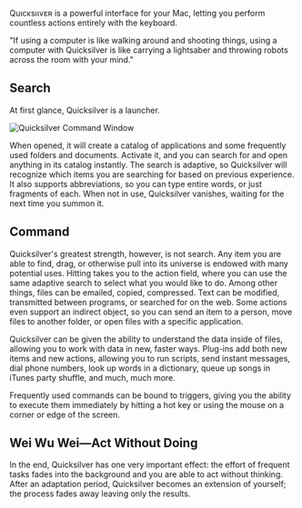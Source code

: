 Quıcĸsıɩⅴεʀ is a powerful interface for your Mac, letting you perform
countless actions entirely with the keyboard.

"If using a computer is like walking around and shooting things, using a
computer with Quicksilver is like carrying a lightsaber and throwing
robots across the room with your mind."

## Search

At first glance, Quicksilver is a launcher.

![Quicksilver Command
Window](_Quicksilver_splash.png "Quicksilver Command Window")

When opened, it will create a catalog of applications and some
frequently used folders and documents. Activate it, and you can search
for and open anything in its catalog instantly. The search is adaptive,
so Quicksilver will recognize which items you are searching for based on
previous experience. It also supports abbreviations, so you can type
entire words, or just fragments of each. When not in use, Quicksilver
vanishes, waiting for the next time you summon it.

## Command

Quicksilver's greatest strength, however, is not search. Any item you
are able to find, drag, or otherwise pull into its universe is endowed
with many potential uses. Hitting <tab> takes you to the action field,
where you can use the same adaptive search to select what you would like
to do. Among other things, files can be emailed, copied, compressed.
Text can be modified, transmitted between programs, or searched for on
the web. Some actions even support an indirect object, so you can send
an item to a person, move files to another folder, or open files with a
specific application.

Quicksilver can be given the ability to understand the data inside of
files, allowing you to work with data in new, faster ways. Plug-ins add
both new items and new actions, allowing you to run scripts, send
instant messages, dial phone numbers, look up words in a dictionary,
queue up songs in iTunes party shuffle, and much, much more.

Frequently used commands can be bound to triggers, giving you the
ability to execute them immediately by hitting a hot key or using the
mouse on a corner or edge of the screen.

## Wei Wu Wei—Act Without Doing

In the end, Quicksilver has one very important effect: the effort of
frequent tasks fades into the background and you are able to act without
thinking. After an adaptation period, Quicksilver becomes an extension
of yourself; the process fades away leaving only the results.